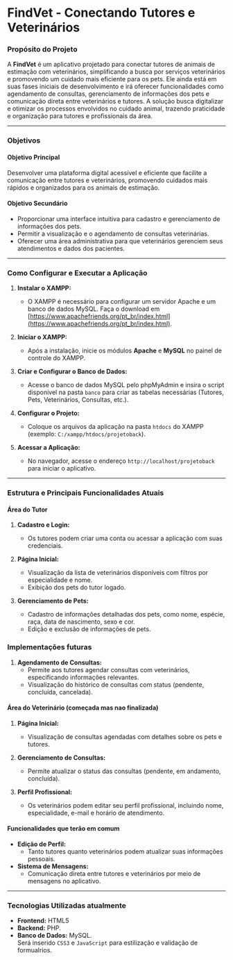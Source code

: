 # **FindVet - Conectando Tutores e Veterinários**  

### **Propósito do Projeto**  
A **FindVet** é um aplicativo projetado para conectar tutores de animais de estimação com veterinários, simplificando a busca por serviços veterinários e promovendo um cuidado mais eficiente para os pets. Ele ainda está em suas fases iniciais de desenvolvimento e irá oferecer funcionalidades como agendamento de consultas, gerenciamento de informações dos pets e comunicação direta entre veterinários e tutores. A solução busca digitalizar e otimizar os processos envolvidos no cuidado animal, trazendo praticidade e organização para tutores e profissionais da área.  

---

### **Objetivos**  

#### **Objetivo Principal**  
Desenvolver uma plataforma digital acessível e eficiente que facilite a comunicação entre tutores e veterinários, promovendo cuidados mais rápidos e organizados para os animais de estimação.  

#### **Objetivo Secundário**  
- Proporcionar uma interface intuitiva para cadastro e gerenciamento de informações dos pets.  
- Permitir a visualização e o agendamento de consultas veterinárias.  
- Oferecer uma área administrativa para que veterinários gerenciem seus atendimentos e dados dos pacientes.  

---

### **Como Configurar e Executar a Aplicação**  

1. **Instalar o XAMPP:**  
   - O XAMPP é necessário para configurar um servidor Apache e um banco de dados MySQL. Faça o download em [https://www.apachefriends.org/pt_br/index.html](https://www.apachefriends.org/pt_br/index.html).  

2. **Iniciar o XAMPP:**  
   - Após a instalação, inicie os módulos **Apache** e **MySQL** no painel de controle do XAMPP.  

3. **Criar e Configurar o Banco de Dados:**  
   - Acesse o banco de dados MySQL pelo phpMyAdmin e insira o script disponível na pasta `banco` para criar as tabelas necessárias (Tutores, Pets, Veterinários, Consultas, etc.).  

4. **Configurar o Projeto:**  
   - Coloque os arquivos da aplicação na pasta `htdocs` do XAMPP (exemplo: `C:/xampp/htdocs/projetoback`).  

5. **Acessar a Aplicação:**  
   - No navegador, acesse o endereço `http://localhost/projetoback` para iniciar o aplicativo.  

---

### **Estrutura e Principais Funcionalidades Atuais**  

#### **Área do Tutor**  
1. **Cadastro e Login:**  
   - Os tutores podem criar uma conta ou acessar a aplicação com suas credenciais.  
   
2. **Página Inicial:**  
   - Visualização da lista de veterinários disponíveis com filtros por especialidade e nome.  
   - Exibição dos pets do tutor logado.

3. **Gerenciamento de Pets:**  
   - Cadastro de informações detalhadas dos pets, como nome, espécie, raça, data de nascimento, sexo e cor.  
   - Edição e exclusão de informações de pets.  

### **Implementações futuras**

1. **Agendamento de Consultas:**  
   - Permite aos tutores agendar consultas com veterinários, especificando informações relevantes.  
   - Visualização do histórico de consultas com status (pendente, concluída, cancelada).  

#### **Área do Veterinário**  (começada mas nao finalizada)
1. **Página Inicial:**  
   - Visualização de consultas agendadas com detalhes sobre os pets e tutores.  

2. **Gerenciamento de Consultas:**  
   - Permite atualizar o status das consultas (pendente, em andamento, concluída).  

3. **Perfil Profissional:**  
   - Os veterinários podem editar seu perfil profissional, incluindo nome, especialidade, e-mail e horário de atendimento.  

#### **Funcionalidades que terão em comum**  
- **Edição de Perfil:**  
  - Tanto tutores quanto veterinários podem atualizar suas informações pessoais.  
- **Sistema de Mensagens:**  
  - Comunicação direta entre tutores e veterinários por meio de mensagens no aplicativo.  

---

### **Tecnologias Utilizadas atualmente**  
- **Frontend:** HTML5 
- **Backend:** PHP.  
- **Banco de Dados:** MySQL.  
Será inserido `CSS3` e `JavaScript` para estilização e validação de formualrios.
